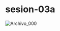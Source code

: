 # sesion-03a
![Archivo_000](https://github.com/user-attachments/assets/10fa8c42-3838-41da-8b77-dd14a7c85d9d)
